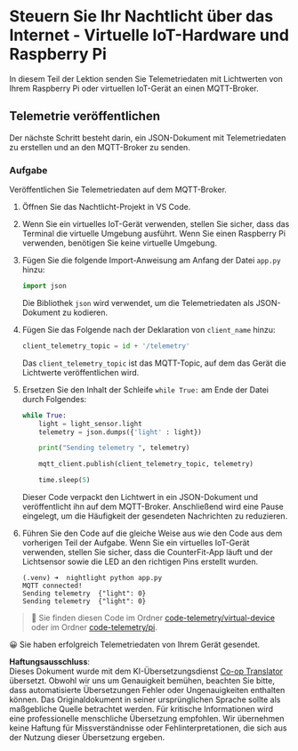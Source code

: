 <!--
CO_OP_TRANSLATOR_METADATA:
{
  "original_hash": "1226517aae5f5b6f904434670394c688",
  "translation_date": "2025-08-25T21:54:45+00:00",
  "source_file": "1-getting-started/lessons/4-connect-internet/single-board-computer-telemetry.md",
  "language_code": "de"
}
-->
# Steuern Sie Ihr Nachtlicht über das Internet - Virtuelle IoT-Hardware und Raspberry Pi

In diesem Teil der Lektion senden Sie Telemetriedaten mit Lichtwerten von Ihrem Raspberry Pi oder virtuellen IoT-Gerät an einen MQTT-Broker.

## Telemetrie veröffentlichen

Der nächste Schritt besteht darin, ein JSON-Dokument mit Telemetriedaten zu erstellen und an den MQTT-Broker zu senden.

### Aufgabe

Veröffentlichen Sie Telemetriedaten auf dem MQTT-Broker.

1. Öffnen Sie das Nachtlicht-Projekt in VS Code.

1. Wenn Sie ein virtuelles IoT-Gerät verwenden, stellen Sie sicher, dass das Terminal die virtuelle Umgebung ausführt. Wenn Sie einen Raspberry Pi verwenden, benötigen Sie keine virtuelle Umgebung.

1. Fügen Sie die folgende Import-Anweisung am Anfang der Datei `app.py` hinzu:

    ```python
    import json
    ```

    Die Bibliothek `json` wird verwendet, um die Telemetriedaten als JSON-Dokument zu kodieren.

1. Fügen Sie das Folgende nach der Deklaration von `client_name` hinzu:

    ```python
    client_telemetry_topic = id + '/telemetry'
    ```

    Das `client_telemetry_topic` ist das MQTT-Topic, auf dem das Gerät die Lichtwerte veröffentlichen wird.

1. Ersetzen Sie den Inhalt der Schleife `while True:` am Ende der Datei durch Folgendes:

    ```python
    while True:
        light = light_sensor.light
        telemetry = json.dumps({'light' : light})

        print("Sending telemetry ", telemetry)
    
        mqtt_client.publish(client_telemetry_topic, telemetry)
    
        time.sleep(5)
    ```

    Dieser Code verpackt den Lichtwert in ein JSON-Dokument und veröffentlicht ihn auf dem MQTT-Broker. Anschließend wird eine Pause eingelegt, um die Häufigkeit der gesendeten Nachrichten zu reduzieren.

1. Führen Sie den Code auf die gleiche Weise aus wie den Code aus dem vorherigen Teil der Aufgabe. Wenn Sie ein virtuelles IoT-Gerät verwenden, stellen Sie sicher, dass die CounterFit-App läuft und der Lichtsensor sowie die LED an den richtigen Pins erstellt wurden.

    ```output
    (.venv) ➜  nightlight python app.py 
    MQTT connected!
    Sending telemetry  {"light": 0}
    Sending telemetry  {"light": 0}
    ```

> 💁 Sie finden diesen Code im Ordner [code-telemetry/virtual-device](../../../../../1-getting-started/lessons/4-connect-internet/code-telemetry/virtual-device) oder im Ordner [code-telemetry/pi](../../../../../1-getting-started/lessons/4-connect-internet/code-telemetry/pi).

😀 Sie haben erfolgreich Telemetriedaten von Ihrem Gerät gesendet.

**Haftungsausschluss**:  
Dieses Dokument wurde mit dem KI-Übersetzungsdienst [Co-op Translator](https://github.com/Azure/co-op-translator) übersetzt. Obwohl wir uns um Genauigkeit bemühen, beachten Sie bitte, dass automatisierte Übersetzungen Fehler oder Ungenauigkeiten enthalten können. Das Originaldokument in seiner ursprünglichen Sprache sollte als maßgebliche Quelle betrachtet werden. Für kritische Informationen wird eine professionelle menschliche Übersetzung empfohlen. Wir übernehmen keine Haftung für Missverständnisse oder Fehlinterpretationen, die sich aus der Nutzung dieser Übersetzung ergeben.
